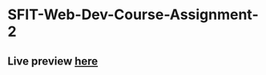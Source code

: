 # SFIT-Web-Dev-Course-Assignment-2
## Live preview [here](https://gnitch.github.io/Assignment2/index.html)
